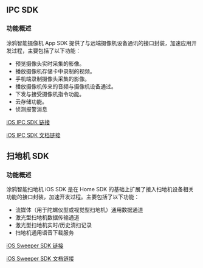 ## IPC SDK

###  功能概述

涂鸦智能摄像机 App SDK 提供了与远端摄像机设备通讯的接口封装，加速应用开发过程，主要包括了以下功能：

- 预览摄像头实时采集的影像。
- 播放摄像机存储卡中录制的视频。
- 手机端录制摄像头采集的影像。
- 播放摄像机传来的音频与摄像机设备通过。
- 下发与接受摄像机指令功能。
- 云存储功能。
- 侦测报警消息



[iOS IPC SDK 链接](https://github.com/TuyaInc/tuyasmart_camera_ios_sdk)

[iOS IPC SDK 文档链接](https://tuyainc.github.io/tuyasmart_camera_ios_sdk_doc/zh-hans/)



## 扫地机 SDK

###  功能概述

涂鸦智能扫地机 iOS SDK 是在 Home SDK 的基础上扩展了接入扫地机设备相关功能的接口封装，加速开发过程。主要包括了以下功能：

- 流媒体（用于陀螺仪型或视觉型扫地机）通用数据通道
- 激光型扫地机数据传输通道
- 激光型扫地机实时/历史清扫记录
- 扫地机通用语音下载服务



[iOS Sweeper SDK 链接](https://github.com/TuyaInc/tuyasmart_sweeper_ios_sdk)

[iOS Sweeper SDK 文档链接](https://github.com/TuyaInc/tuyasmart_sweeper_ios_sdk)

